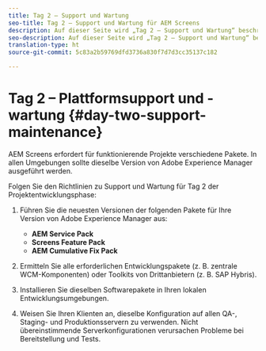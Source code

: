 ```yaml
---
title: Tag 2 – Support und Wartung
seo-title: Tag 2 – Support und Wartung für AEM Screens
description: Auf dieser Seite wird „Tag 2 – Support und Wartung“ beschrieben.
seo-description: Auf dieser Seite wird „Tag 2 – Support und Wartung“ beschrieben.
translation-type: ht
source-git-commit: 5c83a2b59769dfd3736a830f7d7d3cc35137c182

---
```



# Tag 2 – Plattformsupport und -wartung {#day-two-support-maintenance}

AEM Screens erfordert für funktionierende Projekte verschiedene Pakete. In allen Umgebungen sollte dieselbe Version von Adobe Experience Manager ausgeführt werden.

Folgen Sie den Richtlinien zu Support und Wartung für Tag 2 der Projektentwicklungsphase:

1. Führen Sie die neuesten Versionen der folgenden Pakete für Ihre Version von Adobe Experience Manager aus:

   * **AEM Service Pack**
   * **Screens Feature Pack**
   * **AEM Cumulative Fix Pack**

1. Ermitteln Sie alle erforderlichen Entwicklungspakete (z. B. zentrale WCM-Komponenten) oder Toolkits von Drittanbietern (z. B. SAP Hybris).

1. Installieren Sie dieselben Softwarepakete in Ihren lokalen Entwicklungsumgebungen.

1. Weisen Sie Ihren Klienten an, dieselbe Konfiguration auf allen QA-, Staging- und Produktionsservern zu verwenden. Nicht übereinstimmende Serverkonfigurationen verursachen Probleme bei Bereitstellung und Tests.
